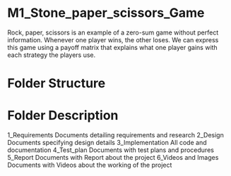 # M1_Stone_paper_scissors_Game
Rock, paper, scissors is an example of a zero-sum game without perfect information. Whenever one player wins, the other loses. We can express this game using a payoff matrix that explains what one player gains with each strategy the players use.

# Folder Structure
# Folder	                  Description
1_Requirements	      Documents detailing requirements and research
2_Design	      Documents specifying design details
3_Implementation      All code and documentation
4_Test_plan	      Documents with test plans and procedures
5_Report	      Documents with Report about the project
6_Videos and Images   Documents with Videos about the working of the project

